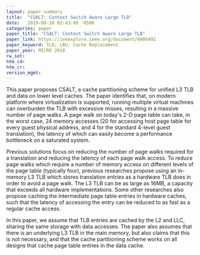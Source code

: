 ```yaml
---
layout: paper-summary
title:  "CSALT: Context Switch Aware Large TLB"
date:   2019-08-18 02:43:00 -0500
categories: paper
paper_title: "CSALT: Context Switch Aware Large TLB"
paper_link: https://ieeexplore.ieee.org/document/8686492
paper_keyword: TLB; LRU; Cache Replacement
paper_year: MICRO 2018
rw_set: 
htm_cd: 
htm_cr: 
version_mgmt: 
---
```


This paper proposes CSALT, a cache partitioning scheme for unified L3 TLB and data on lower level caches. The paper 
identifies that, on modern platform where virtualization is supported, running multiple virtual machines can overburden
the TLB with excessive misses, resulting in a massive number of page walks. A page walk on today's 2-D page table 
can take, in the worst case, 24 memory accesses (20 for accessing host page table for every guest physical address, 
and 4 for the standard 4-level guest translation), the latency of which can easily become a performance bottleneck
on a saturated system. 

Previous solutions focus on reducing the number of page walks required for a translation and reducing the latency of 
each page walk access. To reduce page walks which require a number of memory access on different levels of the page
table (typically four), previous researches propose using an in-memory L3 TLB which stores translation entries as 
a hardware TLB does in order to avoid a page walk. The L3 TLB can be as large as 16MB, a capacity that exceeds all 
hardware implementations. Some other researches also propose caching the intermediate page table entries in hardware
caches, such that the latency of accessing the entry can be reduced to as fast as a regular cache access. 

In this paper, we assume that TLB entries are cached by the L2 and LLC, sharing the same storage with data accesses.
The paper also assumes that there is an underlying L3 TLB in the main memory, but also claims that this is not necessary,
and that the cache partitioning scheme works on all designs that cache page table entries in the data cache.

